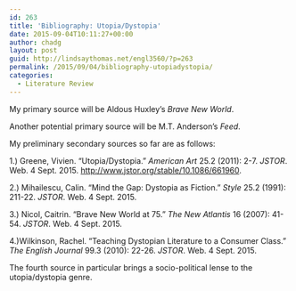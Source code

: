 ```yaml
---
id: 263
title: 'Bibliography: Utopia/Dystopia'
date: 2015-09-04T10:11:27+00:00
author: chadg
layout: post
guid: http://lindsaythomas.net/engl3560/?p=263
permalink: /2015/09/04/bibliography-utopiadystopia/
categories:
  - Literature Review
---
```

My primary source will be Aldous Huxley&#8217;s _Brave New World_.

Another potential primary source will be M.T. Anderson&#8217;s _Feed_.

My preliminary secondary sources so far are as follows:

1.) Greene, Vivien. &#8220;Utopia/Dystopia.&#8221; _American Art_ 25.2 (2011): 2-7. _JSTOR_. Web. 4 Sept. 2015. <http://www.jstor.org/stable/10.1086/661960>.

2.) Mihailescu, Calin. &#8220;Mind the Gap: Dystopia as Fiction.&#8221; _Style_ 25.2 (1991): 211-22. _JSTOR_. Web. 4 Sept. 2015.

3.) Nicol, Caitrin. &#8220;Brave New World at 75.&#8221; _The New Atlantis_ 16 (2007): 41-54. _JSTOR_. Web. 4 Sept. 2015.

4.)Wilkinson, Rachel. &#8220;Teaching Dystopian Literature to a Consumer Class.&#8221; _The English Journal_ 99.3 (2010): 22-26. _JSTOR_. Web. 4 Sept. 2015.

The fourth source in particular brings a socio-political lense to the utopia/dystopia genre.